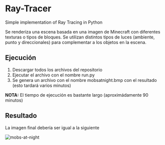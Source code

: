# Ray-Tracer
Simple implementation of Ray Tracing in Python

Se renderiza una escena basada en una imagen de Minecraft con diferentes texturas o tipos de bloques.
Se utilizan distintos tipos de luces (ambiente, punto y direccionales) para complementar a los objetos en la escena.

## Ejecución
1. Descargar todos los archivos del repositorio
2. Ejecutar el archivo con el nombre run.py
3. Se genera un archivo con el nombre mobsatnight.bmp con el resultado (esto tardará varios minutos)

**NOTA:** El tiempo de ejecución es bastante largo (aproximádamente 90 minutos)

## Resultado
La imagen final debería ser igual a la siguiente

![mobs-at-night](https://imgur.com/5FXKyuP.png)
